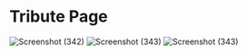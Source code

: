 # Tribute Page
![Screenshot (342)](https://github.com/Jasmine784/oibsip_task2/assets/169377026/4ff78ac2-2c5b-4687-8d3c-330868511438)
![Screenshot (343)](https://github.com/Jasmine784/oibsip_task2/assets/169377026/71f7f88e-0814-4c2e-89be-fe83f9a5826d)
![Screenshot (343)](https://github.com/Jasmine784/oibsip_task2/assets/169377026/d158029b-50cd-4e04-9916-110588f3a5a5)
